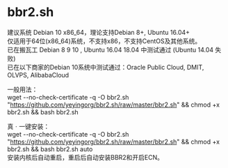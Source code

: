 # bbr2.sh

建议系统 Debian 10 x86_64，理论支持Debian 8+, Ubuntu 16.04+  
仅适用于64位(x86_64)系统，不支持x86，不支持CentOS及其他系统。  
已在搬瓦工 Debian 8 9 10 , Ubuntu 16.04 18.04 中测试通过 (Ubuntu 14.04 失败)  
已在以下商家的Debian 10系统中测试通过：Oracle Public Cloud, DMIT, OLVPS, AlibabaCloud    
    
    
一般用法：  
wget --no-check-certificate -q -O bbr2.sh "https://github.com/yeyingorg/bbr2.sh/raw/master/bbr2.sh" && chmod +x bbr2.sh && bash bbr2.sh  
  
真ㆍ一键安装：   
wget --no-check-certificate -q -O bbr2.sh "https://github.com/yeyingorg/bbr2.sh/raw/master/bbr2.sh" && chmod +x bbr2.sh && bash bbr2.sh auto  
安装内核后自动重启，重启后自动安装BBR2和开启ECN。
